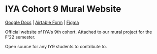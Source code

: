 # IYA Cohort 9 Mural Website

[Google Docs](https://docs.google.com/document/u/0/d/15rUR9vGhXEw0Qw3WJU6Q8ZIffM1YmhjMmE8_lm0IST0) | [Airtable Form](https://airtable.com/shrxRhSVEteD8ntn6) | [Figma](https://www.figma.com/file/CmofNrzWSKJfSY0rue9x6o/IYA-C9-Mural-Website?node-id=1%3A3)

Official website of IYA's 9th cohort. Attached to our mural project for the F'22 semester.

Open source for any IY9 students to contribute to.